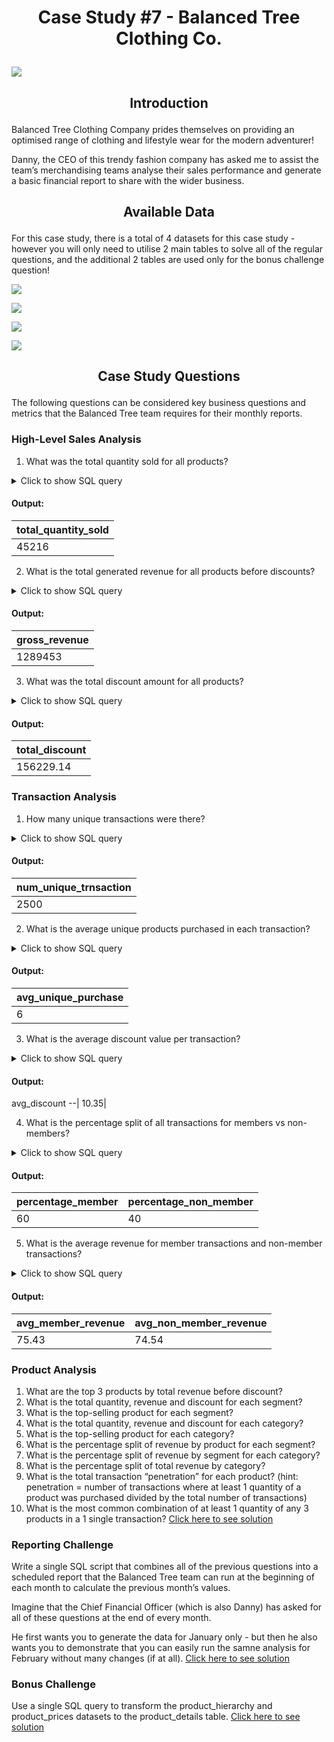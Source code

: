# <p align="center" style="margin-top: 0px;"> Case Study #7 - Balanced Tree Clothing Co.
![](image_case_study_7.png)

## <p align="center" style="margin-top: 0px;"> Introduction

Balanced Tree Clothing Company prides themselves on providing an optimised range of clothing and lifestyle wear for the modern adventurer!

Danny, the CEO of this trendy fashion company has asked me to assist the team’s merchandising teams analyse their sales performance and generate a basic financial report to share with the wider business.


## <p align="center" style="margin-top: 0px;"> Available Data

For this case study, there is a total of 4 datasets for this case study - however you will only need to utilise 2 main tables to solve all of the regular questions, and the additional 2 tables are used only for the bonus challenge question!

![](table_7_1.PNG)

![](table_7_2.PNG)

![](table_7_3.PNG)

![](table_7_4.PNG)


## <p align="center" style="margin-top: 0px;"> Case Study Questions

The following questions can be considered key business questions and metrics that the Balanced Tree team requires for their monthly reports.

### High-Level Sales Analysis
1.  What was the total quantity sold for all products?
<details>
<summary>Click to show SQL query</summary>
  
```sql
select sum(qty)  as total_quantity_sold
from sales;
```

</details>

#### Output:
total_quantity_sold |
--|
45216|


2.  What is the total generated revenue for all products before discounts?
<details>
<summary>Click to show SQL query</summary>
  
```sql
select sum(qty*price) as gross_revenue
from sales;
```

</details>

#### Output:
gross_revenue|
--|
1289453|

3.  What was the total discount amount for all products?
<details>
<summary>Click to show SQL query</summary>
  
```sql
select round(sum(discount*(qty*price)/100), 2) as total_discount
from sales;
```
</details>

#### Output:
total_discount|
--|
156229.14|

### Transaction Analysis
1.  How many unique transactions were there?
<details>
<summary>Click to show SQL query</summary>
```sql
select count(distinct txn_id) as num_unique_trnsaction
from sales;
```
</details>

#### Output:
num_unique_trnsaction|
--|
2500|

2.  What is the average unique products purchased in each transaction?
<details>
<summary>Click to show SQL query</summary>
```sql
select round(avg(unique_product)) as avg_unique_purchase
from (select txn_id, count(distinct prod_id) as unique_product
		from sales group by txn_id) as uniquiue_txn;
```
</details>

#### Output:
avg_unique_purchase|
--|
6|

3.  What is the average discount value per transaction?
<details>
<summary>Click to show SQL query</summary>
```sql
select round(avg(discount*qty*price/100),2) as avg_discount
from sales;
```
</details>

#### Output:
avg_discount
--|
10.35|

4.  What is the percentage split of all transactions for members vs non-members?
<details>
<summary>Click to show SQL query</summary>
```sql
select round(num_member*100/(num_member + num_non_member)) as percentage_member,
	 round(num_non_member*100/(num_member + num_non_member)) as percentage_non_member
from (select count(distinct txn_id) as num_member
		from sales
		where member = TRUE) as m,
	(select count(distinct txn_id) as num_non_member
		from sales
		where member = FALSE) as nm;
```
</details>

#### Output:
percentage_member | percentage_non_member|
--|--
60 | 40|

5.  What is the average revenue for member transactions and non-member transactions?
<details>
<summary>Click to show SQL query</summary>
```sql
with txn_sales as (select *, (qty*price) as goods_amount, (discount*qty*price/100) as discount_amount
		from sales),
non_member as (select round(avg(goods_amount- discount_amount), 2) as avg_non_member_revenue
		from txn_sales
		where member = FALSE),
members as (select round(avg(goods_amount- discount_amount), 2) as avg_member_revenue
		from txn_sales
		where member = TRUE)
select member_revenue, non_member_revenue
from members, non_member;
```
</details>

#### Output:
avg_member_revenue |  avg_non_member_revenue|
--|--
75.43| 74.54|

###  Product Analysis
1.  What are the top 3 products by total revenue before discount?
2.  What is the total quantity, revenue and discount for each segment?
3.  What is the top-selling product for each segment?
4.  What is the total quantity, revenue and discount for each category?
5.  What is the top-selling product for each category?
6.  What is the percentage split of revenue by product for each segment?
7.  What is the percentage split of revenue by segment for each category?
8.  What is the percentage split of total revenue by category?
9.  What is the total transaction “penetration” for each product? (hint: penetration = number of transactions where at least 1 quantity of a product was purchased divided by the total number of transactions)
10.  What is the most common combination of at least 1 quantity of any 3 products in a 1 single transaction?
[Click here to see solution](https://github.com/protechanalysis/Danny-Balance-Tree/blob/main/product.md)

### Reporting Challenge
Write a single SQL script that combines all of the previous questions into a scheduled report that the Balanced Tree team can run at the beginning of each month to calculate the previous month’s values.

Imagine that the Chief Financial Officer (which is also Danny) has asked for all of these questions at the end of every month.

He first wants you to generate the data for January only - but then he also wants you to demonstrate that you can easily run the samne analysis for February without many changes (if at all). [Click here to see solution](https://github.com/protechanalysis/Danny-Balance-Tree/blob/main/Reporting%20Challenge%20solution)

### Bonus Challenge
Use a single SQL query to transform the product_hierarchy and product_prices datasets to the product_details table. [Click here to see solution](https://github.com/protechanalysis/Danny-Balance-Tree/blob/main/Bonus%20Challenge%20solution)
